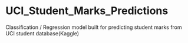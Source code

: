 # UCI_Student_Marks_Predictions
Classification / Regression model built for predicting student marks from UCI student database(Kaggle)
